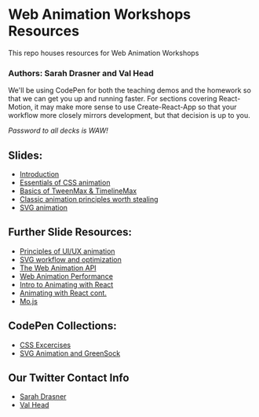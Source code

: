# Web Animation Workshops Resources

This repo houses resources for Web Animation Workshops

### Authors: Sarah Drasner and Val Head

We'll be using CodePen for both the teaching demos and the homework so that we can get you up and running faster. For sections covering React-Motion, it may make more sense to use Create-React-App so that your workflow more closely mirrors development, but that decision is up to you.

_Password to all decks is WAW!_

## Slides:
* [Introduction](http://slides.com/vlh/waw-intro?token=eE_f3_XU)
* [Essentials of CSS animation](http://slides.com/vlh/waw-cssanimation?token=emxTzAcD)
* [Basics of TweenMax & TimelineMax](http://slides.com/sdrasner/waw-gsap?token=rg606T3G)
* [Classic animation principles worth stealing](https://www.slideshare.net/secret/1yK01w1F4bNpNz)
* [SVG animation](http://slides.com/sdrasner/waw-svg-animation?token=D-wwuju5)

## Further Slide Resources:
* [Principles of UI/UX animation](http://slides.com/sdrasner/waw-principles-ux?token=258_EYo8)
* [SVG workflow and optimization](http://slides.com/vlh/waw-svgworkflow?token=V4aSNC9y)
* [The Web Animation API](http://slides.com/vlh/waw-waapi?token=wz6rRkTn)
* [Web Animation Performance](http://slides.com/vlh/waw-webanimationperf?token=3xSwGsW5)
* [Intro to Animating with React](http://slides.com/vlh/intro-anim-react?token=CNlmb06B#/)
* [Animating with React cont.](http://slides.com/sdrasner/waw-react?token=Pmgv8l9k)
* [Mo.js](http://slides.com/sdrasner/svg-workshop-mojs?token=wAkiI-Pe)

## CodePen Collections:
* [CSS Excercises](http://codepen.io/collection/DBLaex/)
* [SVG Animation and GreenSock](http://codepen.io/collection/XvBQJQ/)

## Our Twitter Contact Info
* [Sarah Drasner](https://twitter.com/sarah_edo)
* [Val Head](https://twitter.com/vlh)

